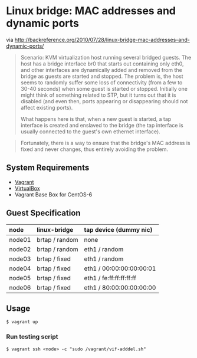 # Linux bridge: MAC addresses and dynamic ports

via http://backreference.org/2010/07/28/linux-bridge-mac-addresses-and-dynamic-ports/

> Scenario: KVM virtualization host running several bridged guests. The host has a bridge interface br0 that starts out containing only eth0, and other interfaces are dynamically added and removed from the bridge as guests are started and stopped.
> The problem is, the host seems to randomly suffer some loss of connectivity (from a few to 30-40 seconds) when some guest is started or stopped. Initially one might think of something related to STP, but it turns out that it is disabled (and even then, ports appearing or disappearing should not affect existing ports).
>
> What happens here is that, when a new guest is started, a tap interface is created and enslaved to the bridge (the tap interface is usually connected to the guest's own ethernet interface).

> Fortunately, there is a way to ensure that the bridge's MAC address is fixed and never changes, thus entirely avoiding the problem.

## System Requirements

+ [Vagrant](http://www.vagrantup.com/downloads.html)
+ [VirtualBox](https://www.virtualbox.org/wiki/Downloads)
+ Vagrant Base Box for CentOS-6

## Guest Specification

| node   | linux-bridge   | tap device (dummy nic)   |
|:-------|:---------------|:-------------------------|
| node01 | brtap / random | none                     |
| node02 | brtap / random | eth1 / random            |
| node03 | brtap / fixed  | eth1 / random            |
| node04 | brtap / fixed  | eth1 / 00:00:00:00:00:01 |
| node05 | brtap / fixed  | eth1 / fe:ff:ff:ff:ff:ff |
| node06 | brtap / fixed  | eth1 / 80:00:00:00:00:00 |

## Usage

```
$ vagrant up
```

### Run testing script

```
$ vagrant ssh <node> -c "sudo /vagrant/vif-adddel.sh"
```
